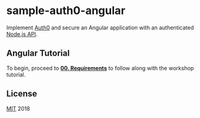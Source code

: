 # sample-auth0-angular

Implement [Auth0](https://auth0.com) and secure an Angular application with an authenticated [Node.js API](https://github.com/kmaida/sample-auth0-nodeserver).

## Angular Tutorial

To begin, proceed to **[00. Requirements](https://github.com/kmaida/sample-auth0-angular/blob/master/docs/00.Requirements.md)** to follow along with the workshop tutorial.

## License

[MIT](LICENSE) 2018